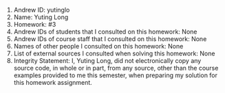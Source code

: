 1) Andrew ID: yutinglo
2) Name: Yuting Long
3) Homework: #3
4) Andrew IDs of students that I consulted on this homework: None
5) Andrew IDs of course staff that I consulted on this homework: None
6) Names of other people I consulted on this homework: None
7) List of external sources I consulted when solving this homework: None
8) Integrity Statement: I, Yuting Long, did not electronically copy any
          source code, in whole or in part, from any source, other than the course
          examples provided to me this semester, when preparing my solution for this
          homework assignment.
